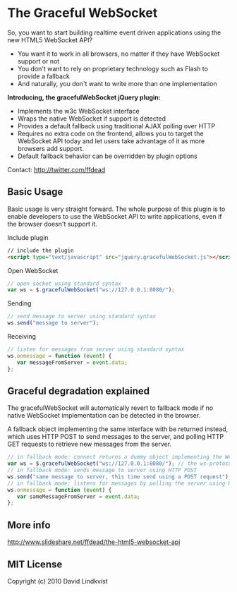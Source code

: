 # The Graceful WebSocket

So, you want to start building realtime event driven applications using the new HTML5 WebSocket API?

 - You want it to work in all browsers, no matter if they have WebSocket support or not
 - You don't want to rely on proprietary technology such as Flash to provide a fallback
 - And naturally, you don't want to write more than one implementation

**Introducing, the gracefulWebSocket jQuery plugin:**

 - Implements the w3c WebSocket interface
 - Wraps the native WebSocket if support is detected
 - Provides a default fallback using traditional AJAX polling over HTTP
 - Requires no extra code on the frontend, allows you to target the WebSocket API today and let users take advantage of it as more browsers add support.
 - Default fallback behavior can be overridden by plugin options

Contact: http://twitter.com/ffdead

## Basic Usage

Basic usage is very straight forward. The whole purpose of this plugin is to enable developers to use the WebSocket API to write applications, even if the browser doesn't support it.

Include plugin

```html
// include the plugin
<script type="text/javascript" src="jquery.gracefulWebSocket.js"></script>
```

Open WebSocket

```js
// open socket using standard syntax
var ws = $.gracefulWebSocket("ws://127.0.0.1:8080/");
```

Sending

```js
// send message to server using standard syntax
ws.send("message to server");
```

Receiving

```js
// listen for messages from server using standard syntax
ws.onmessage = function (event) {
   var messageFromServer = event.data;   
};
```

## Graceful degradation explained

The gracefulWebSocket will automatically revert to fallback mode if no native WebSocket implementation can be detected in the browser.

A fallback object implementing the same interface with be returned instead, which uses HTTP POST to send messages to the server, and polling HTTP GET requests to retrieve new messages from the server.

```js
// in fallback mode: connect returns a dummy object implementing the WebSocket interface
var ws = $.gracefulWebSocket("ws://127.0.0.1:8080/"); // the ws-protocol will automatically be changed to http
// in fallback mode: sends message to server using HTTP POST
ws.send("same message to server, this time send using a POST request");
// in fallback mode: listens for messages by polling the server using HTTP GET
ws.onmessage = function (event) {
   var sameMessageFromServer = event.data;   
};
```

## More info

http://www.slideshare.net/ffdead/the-html5-websocket-api

## MIT License

Copyright (c) 2010 David Lindkvist
